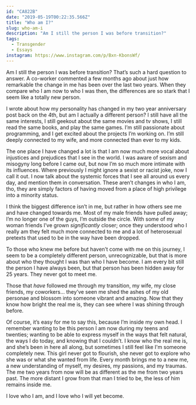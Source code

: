 ```yaml
---
id: "CA822B"
date: "2019-05-19T00:22:35.566Z"
title: "Who am I?"
slug: who-am-i
description: "Am I still the person I was before transition?"
tags:
  - Transgender
  - Essays
instagram: https://www.instagram.com/p/Bxn-KbonsWf/
---
```

Am I still the person I was before transition? That’s such a hard question to answer. A co-worker commented a few months ago about just how remarkable the change in me has been over the last two years. When they compare who I am now to who I was then, the differences are so stark that I seem like a totally new person.

I wrote about how my personality has changed in my two year anniversary post back on the 4th, but am I actually a different person? I still have all the same interests, I still geekout about the same movies and tv shows, I still read the same books, and play the same games. I’m still passionate about programming, and I get excited about the projects I’m working on. I’m still deeply connected to my wife, and more connected than ever to my kids.

The one place I have changed a lot is that I am now much more vocal about injustices and prejudices that I see in the world. I was aware of sexism and misogyny long before I came out, but now I’m so much more intimate with its influences. Where previously I might ignore a sexist or racist joke, now I call it out. I now talk about the systemic forces that I see all around us every day, and mention them in conversation. These aren’t changes in who I am, tho, they are simply factors of having moved from a place of high privilege into a minority status.

I think the biggest difference isn’t in me, but rather in how others see me and have changed towards me. Most of my male friends have pulled away; I’m no longer one of the guys, I’m outside the circle. With some of my woman friends I’ve grown *significantly* closer; once they understood who I really am they felt much more connected to me and a lot of heterosexual pretexts that used to be in the way have been dropped.

To those who knew me before but haven’t come with me on this journey, I seem to be a completely different person, unrecognizable, but that is more about who they thought I was than who I have become. I am every bit still the person I have always been, but that person has been hidden away for 25 years. They never got to meet me.

Those that *have* followed me through my transition, my wife, my close friends, my coworkers... they’ve seen me shed the ashes of my old personae and blossom into someone vibrant and amazing. Now that they know how bright the real me is, they can see where I was shining through before.

Of course, it’s easy for me to say this, because I’m inside my own head. I remember wanting to be this person I am now during my teens and twenties; wanting to be able to express myself in the ways that felt natural, the ways I do today, and knowing that I couldn’t. I know who the real me is, and she’s been in here all along, but sometimes I still feel like I'm someone completely new. This girl never got to flourish, she never got to explore who she was or what she wanted from life. Every month brings me to a new me, a new understanding of myself, my desires, my passions, and my traumas. The me two years from now will be as different as the me from two years past. The more distant I grow from that man I tried to be, the less of him remains inside me.

I love who I am, and I love who I will yet become.
